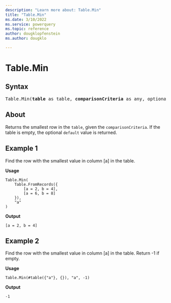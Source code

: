 ```yaml
---
description: "Learn more about: Table.Min"
title: "Table.Min"
ms.date: 3/10/2022
ms.service: powerquery
ms.topic: reference
author: dougklopfenstein
ms.author: dougklo

---
```

# Table.Min

## Syntax

<pre>
Table.Min(<b>table</b> as table, <b>comparisonCriteria</b> as any, optional <b>default</b> as any) as any
</pre>
  
## About

Returns the smallest row in the `table`, given the `comparisonCriteria`. If the table is empty, the optional `default` value is returned.

## Example 1

Find the row with the smallest value in column [a] in the table.

**Usage**

```powerquery-m
Table.Min(
    Table.FromRecords({
        [a = 2, b = 4],
        [a = 6, b = 8]
    }),
    "a"
)
```

**Output**

`[a = 2, b = 4]`

## Example 2

Find the row with the smallest value in column [a] in the table. Return -1 if empty.

**Usage**

```powerquery-m
Table.Min(#table({"a"}, {}), "a", -1)
```

**Output**

`-1`
